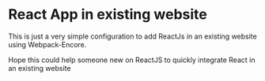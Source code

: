 # React App in existing website 

This is just a very simple configuration to add ReactJs in an existing website using Webpack-Encore. 

Hope this could help someone new on ReactJS to quickly integrate React in an existing website 

